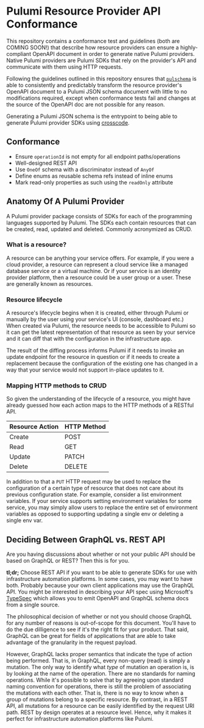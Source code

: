 # Pulumi Resource Provider API Conformance

This repository contains a conformance test and guidelines (both are COMING SOON!) that describe how resource providers can ensure a highly-compliant OpenAPI document in order to generate native Pulumi providers. Native Pulumi providers are Pulumi SDKs that rely on the provider's API and communicate with them using HTTP requests.

Following the guidelines outlined in this repository ensures that [`pulschema`](https://github.com/cloudy-sky-software/pulschema) is able to consistently and predictably transform the resource provider's OpenAPI document to a Pulumi JSON schema document with little to no modifications required, except when conformance tests fail and changes at the source of the OpenAPI doc are not possible for any reason.

Generating a Pulumi JSON schema is the entrypoint to being able to generate Pulumi provider SDKs using [crosscode](https://www.pulumi.com/crosscode/).

## Conformance

- Ensure `operationId` is not empty for all endpoint paths/operations
- Well-designed REST API
- Use `OneOf` schema with a discriminator instead of `AnyOf`
- Define enums as reusable schema refs instead of inline enums
- Mark read-only properties as such using the `readOnly` attribute

## Anatomy Of A Pulumi Provider

A Pulumi provider package consists of SDKs for each of the programming languages supported by Pulumi.
The SDKs each contain resources that can be created, read, updated and deleted. Commonly acronymized
as CRUD.

### What is a resource?

A resource can be anything your service offers. For example, if you were a cloud provider, a resource
can represent a cloud service like a managed database service or a virtual machine. Or if your service
is an identity provider platform, then a resource could be a user group or a user. These are generally
known as resources.

### Resource lifecycle

A resource's lifecycle begins when it is created, either through Pulumi or manually by the user
using your service's UI (console, dashboard etc.) When created via Pulumi, the resource needs
to be accessible to Pulumi so it can get the latest representation of that resource as seen by
your service and it can diff that with the configuration in the infrastructure app.

The result of the diffing process informs Pulumi if it needs to invoke an update endpoint for
the resource in question or if it needs to create a replacement because the configuration of
the existing one has changed in a way that your service would not support in-place updates
to it.

### Mapping HTTP methods to CRUD

So given the understanding of the lifecycle of a resource, you might have already guessed
how each action maps to the HTTP methods of a RESTful API.

| **Resource Action** | **HTTP Method** |
|---------------------|-----------------|
| Create              | POST            |
| Read                | GET             |
| Update              | PATCH           |
| Delete              | DELETE          |

In addition to that a `PUT` HTTP request may be used to replace the configuration
of a certain type of resource that does not care about its previous configuration
state. For example, consider a list environment variables. If your service supports
setting environment variables for some service, you may simply allow users to
replace the entire set of environment variables as opposed to supporting
updating a single env or deleting a single env var.

## Deciding Between GraphQL vs. REST API

Are you having discussions about whether or not your public API should be based on
GraphQL or REST? Then this is for you.

**tl;dr;** Choose REST API if you want to be able to generate SDKs for use with
infrastructure automation platforms. In some cases, you may want to have both.
Probably because your own client applications may use the GraphQL API. You might
be interested in describing your API spec using Microsoft's [TypeSpec](https://microsoft.github.io/typespec/)
which allows you to emit OpenAPI and GraphQL schema
docs from a single source.

The philosophical decision of whether or not you should choose GraphQL for any
number of reasons is out-of-scope for this document.
You'll have to do the due dilligence to see if it's the right fit for your
product. That said, GraphQL can be great for fields of applications that
are able to take advantage of the granularity in the request payload.

However, GraphQL lacks proper semantics that indicate the type of
action being performed. That is, in GraphQL, every non-query (read)
is simply a mutation. The only way to identify what _type_ of mutation
an operation is, is by looking at the name of the operation. There are
no standards for naming operations. While it's possible to solve that
by agreeing upon standard naming convention for operations, there is
still the problem of associating the mutations with each other.
That is, there is no way to know when a group of mutations
belong to a specific resource. By contrast, in a REST API,
all mutations for a resource can be easily identified by
the request URI path. REST by design operates at a
resource level. Hence, why it makes it perfect for
infrastructure automation platforms like Pulumi.

